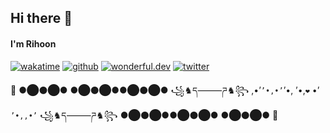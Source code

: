 ## Hi there 👋
#### I'm Rihoon

[![wakatime](https://wakatime.com/badge/user/0e5ed0e8-2441-42fe-9916-739bee77cd84.svg)](https://wakatime.com/@0e5ed0e8-2441-42fe-9916-739bee77cd84)
[![github](https://img.shields.io/github/followers/pro382r?logo=github&style=plastic)](https://github.com/pro382r?tab=followers)
[![wonderful.dev](https://img.shields.io/badge/wonderful.dev-@pro382r-ff00a7)](https://wonderful.dev/pro382r)
[![twitter](https://img.shields.io/twitter/follow/wakatime?style=plastic&logo=x&labelColor=595959&color=595959)](https://twitter.com/WakaTime)

🖤
●⬤⚫⬤●
●⬤⚫⬤●●⬤⚫⬤●
꧁♞ད⸻ཌ♞꧂
,•’``’•,•’``’•,
’•,` ❤️ ` •’
`’•,,•’`
꧁♞ད⸻ཌ♞꧂
●⬤⚫⬤●●⬤⚫⬤●
●⬤⚫⬤●
🖤



<!--
**alanhamlett/alanhamlett** is a ✨ _special_ ✨ repository because its `README.md` (this file) appears on your GitHub profile.

Here are some ideas to get you started:

- 🔭 I’m currently working on ...
- 🌱 I’m currently learning ...
- 👯 I’m looking to collaborate on ...
- 🤔 I’m looking for help with ...
- 💬 Ask me about ...
- 📫 How to reach me: ...
- 😄 Pronouns: ...
- ⚡ Fun fact: ...
-->
